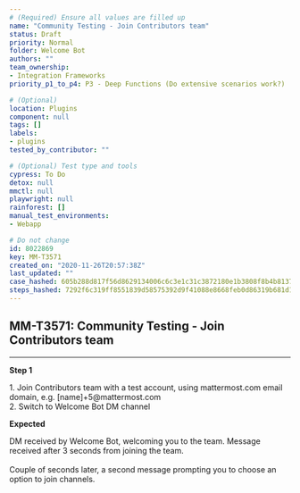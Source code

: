 ```yaml
---
# (Required) Ensure all values are filled up
name: "Community Testing - Join Contributors team"
status: Draft
priority: Normal
folder: Welcome Bot
authors: ""
team_ownership:
- Integration Frameworks
priority_p1_to_p4: P3 - Deep Functions (Do extensive scenarios work?)

# (Optional)
location: Plugins
component: null
tags: []
labels:
- plugins
tested_by_contributor: ""

# (Optional) Test type and tools
cypress: To Do
detox: null
mmctl: null
playwright: null
rainforest: []
manual_test_environments:
- Webapp

# Do not change
id: 8022869
key: MM-T3571
created_on: "2020-11-26T20:57:38Z"
last_updated: ""
case_hashed: 605b288d817f56d8629134006c6c3e1c31c3872180e1b3808f8b4b8137228cefe80ed5ff36fac857c9d95732a0730bf8
steps_hashed: 7292f6c319ff8551839d58575392d9f41088e8668feb0d86319b681d18eaa59d061e0adb43d76ab0ace844e221888173
---
```


<!-- (Auto-generated) Based on frontmatter's "key" and "name" -->

## MM-T3571: Community Testing - Join Contributors team

---

**Step 1**

1\. Join Contributors team with a test account, using mattermost.com email domain, e.g. \[name]+5\@mattermost.com\
2\. Switch to Welcome Bot DM channel

**Expected**

DM received by Welcome Bot, welcoming you to the team. Message received after 3 seconds from joining the team.\
\
Couple of seconds later, a second message prompting you to choose an option to join channels.
